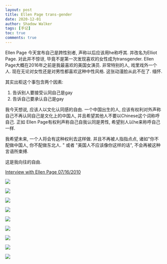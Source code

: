 ```yaml
---
layout: post
title: Ellen Page trans-gender
date: 2020-12-01
author: Shadow Walker
tags: [手记]
toc: true
comments: true
---
```


Ellen Page 今天宣布自己是跨性别者, 声称以后应该用he称呼其. 并改名为Elliot Page. 对此并不惊讶, 毕竟不是第一次发现喜欢的女性成为transgender.  Ellen Page大概在2016年之前是我最喜欢的美国女演员. 非常特别的人, 戏里戏外一个人.  现在无论对女性还是对男性都喜欢这种中性风格.  这张动漫脸从此不在了. 缅怀.

其实出柜这个事包含两个因素: 

1. 告诉别人要接受认同自己是gay
2. 告诉自己要承认自己是gay

我今天想说, 应该人以文化认同感的自由.  一个中国出生的人, 应该有权利对外声称自己不再认同自己是文化上的中国人, 并且希望其他人不要以Chinese这个词称呼自己. 正如 Ellen Page有权利声称自己自我认同是男性, 希望别人以he来称呼自己一样. 

我希望未来, 一个人将会有这种权利去这样做. 并且不再被人指指点点, 诸如"你不配做中国人, 你不配做东北人. " 或者 "美国人不应该像你这样的话", 不会再被这种言语所束缚. 

这是我向往的自由. 

[Interview with Ellen Page 07/16/2010 ](https://www.youtube.com/watch?v=PKt7bKKiuCM&ab_channel=opalever)

![](https://lh3.googleusercontent.com/fMOQ5Mm5fcEGKcXBeWidgzsZa1HFTZi5ojCIPjWdE5C6Hvi1NLI2qcO_7xJ1NdiJCihtdSsFj5tt5fbXGgrFGM1oXDyPF9BgtSw1YlBa0R5lmHow_USuFs0U9mwovXcz5F08kt1K-bSya6rAR7B00UAr-zl5ANdpEVY4t5kFHvl4gnu3YWThh6HyXZLsRRP8MvI8qImM0OyO11K5C5rxRYaf_BP9UuqTBqXnhtuozESAgN-Bix3LLlwGt0aGeitI2pCRZDFPXOXxZldGYO42SAS3uGO6xkvfOBjQNpfDVjeJpMQ67v1oquY9L1LFv-H5OYm5kzsE_ScfR_PgcsY5W61yzjNnsnIfa170534cjtTFFvZz9czyng7IoAIeSwTyBMxMoSQWJi5yhJ9trxbhtfYcuy1jz5uuFq-bfxycc2OUrtwZhtx30aFVjwL_kFJJr9oknofLolaJdJMaWYfv3i-avIYOCQxaVyf1B4D4v9j-IHYvHWtHvUY3BOMeEEh3YhaGdRhPvT9tnYKEv5bKFRs6gkVrysrTJtbFUahuAXL-D-QJm9sX1H1FZ3hNE1xkDaMQlaC6iCXkAaOp3LuU_AKVB40r5Q34XMlfq5CxDbbBIEuUECHbut9lRGApwjob_yQS7EaubH1gYmXVttzu15JHWPy5wk9Aw72TF-elZXBtDWhAJJfJ4bLIj14Sog=w500-h692-no?authuser=0)

![](https://lh3.googleusercontent.com/HffOVtw4DLpW9gDRNQKP0njoZVrz5SBmDwjGWsQ7gNx1T-qlhSKLPv7PXuJmiGFHcYzdCeAYD4YKkO5OdQPYk8OcBdSHrIKE2v4WyUqUOUJ5fGSyoMURObxEmcNgf5rUD5rfR1CY-1PN4yaDQYlaBuTTHjLUBXImktAGodyNFrROZBVT9rwGNeUUAh02wOTNOm5cc5l_-bl_pJ0PlxoZ6DCaDErcAGNvzhEPwm62lHieORS1GBu5ghUT9Y6xmfhrDfUJ6kuStiV_Oma635l-ad1JT9kQgjU2EhQW6aEa-z_h3BssjLz_nq-4ToGP74HFTLQKK-4-zBwklOycXY7N9Y4iwKs1hkL2U-IidZjUAzqwX0VKJ8kXsj8Bjl6zcHLuQqCQCAweUcY7xGgbpOS3NU97B_hjlBIQc_Uxb3z6zwvUdmS4kicBkOsQtH-Fo-pUr3kBi93ihgNR-jMu2AXjoOumWeyEo15wH118zRJiHikPPlxDFn_-D7iJzju8aWmhm5ToOo5Q4AC2afUBr47FT3yU021f-3RKJCXC_R8GaxfZxgTwSHgurHXxT3bvcYV0EmGWSCEtZgobjwtLXFQ4zF8_lo82Z_cDzaF0mNK_fvgCLKMAnSDqGz0D5SIfqKhKmdVt15QdppSvkSI3l_ZemH7X6MSxxnqstAkOniegR_vB-x79TnlTNcHFevztCw=w955-h968-no?authuser=0)

![](https://lh3.googleusercontent.com/aKFEl_0r1c2rkno93ea25cZQPH8Aczi5Df0oIPh4KmaCvO6wCLS3-4bFwY-zCtuij7c_Gs1DosIvz81Jg5EEN6mT2CX6vEpAHSK2WV_LRU0PpzCgXEP_XpJjVYFhTo_v-haDdxX4p6o9oTb5MMun13gx4qLLx2E5SezMC-sogVpSD2Pmqqf6T4rPbVNFEAakMe0GWocNeQO2MNQSfAg5kEWxourTQ2zb1IWANIn3Er6pLoUgUM5ltDS4LxZYi7EOknp4WQByRZC3Bhrpu-LD0qs6nwy71jruNarc0SU57YBdsfiJyTbqFRYyeM6pM9higKblp5C8kOS-SJ6EUgOrNA16WiZu9ZHi5gv9iNasUtVzUj-UAD-AIyvfMrQgKwndehvodMzDsvp5htSu7_c0Yvbfz4mfStIRlyvvLaVJT79BfEhqz12xLWiXfMkXdmLtOsH24ElcrGNjjuPfGTeYOoJMnoaJvidEvCY0C0aDvwdh_9VvvcvNmfg0pLhK6I4LOFZxMt8E7Phecu4REeoT7Vd1mUNDoctjX0TG3QsJxFf_63u2qfVLTALoXjGkO-8bNA2P3Jd-oFoPqz080DmqxjYu6B6RlSF-4QI62boztVA5mJpYzk3j__CAOUtBmyRLFyTVhuUoA_BQihYxFu9AJE9rxkp7waX8XP-Fk7dxwgzPo6UoxqVi6eUXU2oQYQ=w781-h968-no?authuser=0)

![](https://lh3.googleusercontent.com/-xOvq7k1W9T2hY1KTS5ftIC8hTTLRgnUFp29nhI4yzU39-stlxq2igIzQ72P7Q3uwCiAyc1qD3wnP8-eLwk5eFroCaYEC8rYHYEsce8K2TQ1boxIfoPD0epP4bvKA5_URxzJ1ZKKgfSqXXhnPNcu7ISl-DXHx-brHxWtRhDFccxVLyGxsKQOp4UHahjVKbbFMASFKyTZ7i2-YcTBzoDwIXdblaqRQZ6k1kzus91Z3W4r4ahZa4usjWMI_Xm8Ws8UE1NfK91RxBcC-T1B6TflWonQMrOsSy7rpPCtgCBji7yL1l_p1k2kpYCwafBCqcK2iuOsgUjFSiQdNIRtGjnVzXq4ulQqItpxle_U4KAWK-iqfYHq1z8waUjzUd9M29cPJiz7IpgqrXeSQaqh8zx8cx-OylT0YJXnuBLAeYhX1dOyl8yV8e0zM7VkLJRiikae2BXQodbVbW2LNrga5iBLlRQ5-RDszMZwzEpWSm4GOmBjn9yi7TI38CNJaKVSFsF892eUVB0BBrSHsb3aJ-cA1wmH-kNaxPQoGqA_rvQlF9pMsNP1RNwOUpOcuCbtsAd-5b-uKHyjv2CS-QNPEzNkXwLW4yRHoN1A_Amlk0sB4dKy8_m5lv3yA1znKjXJTj90gnq9fxgFB-LS7EJ_sesHyQ164sU-gJcwG0lpQs3T0WX3LD9EpNSuKgkW9KV17g=s800-no?authuser=0)

![](https://lh3.googleusercontent.com/Wx-QIcDOm9eZNMVR7BNjRmPY-JWIQFONtuIzZ1kH60NWQx6KuD1XvKFlGZ-Jo2qYID2ercyukXdtPf7x4jofQLry74WYCJp52LQQ8Ax6EFSQq6eYesQafPGAsAt4Ei8OyLtMLLx4skBzzOK2a6yZ0VPczeAJIQuxj0b1Lq3AjuZRvEZ6LvFyDOV_Ibx_oNUuiuyWjY3qLKuExuRD3zpG5imQU8Cfd1o45S6njmbXiAxKWQx21ID43pSqOqW1g5IrM57kN1aUkf4c9qCszHu8oh06O47-OuNMecJsHLbOo6qNbObVtNzkFnI1zNMUDnpu0gBLgzBgBfSqLOQ7OleYXiqNSOhiDUIpp0hf3Qfna8UU_-RGjz7BhhFTuEvjjSkPldT6NylitwEfo_3N4H92S1aeqj5QdA1nYccEikdgev93eY-82gUtp1mK07gvmffMvDWbsZHZuJNS6dMigzKRVH5H-eWE0Tg-6A1gjV7LQwVwhGY4PnIDERoqa2L-QZBBPZAJYGG_NqhCp9R5NSbO-wDcwGbIJTF9Pgvwcyd3igLrp7ocJhsv1V7Y7TI2TNEQX6Qv9haDh63ewJNXkfwSOD45izih8KZgBtmiQU19g4WDL3mpd6bAvYawRsHQpA795dNmdT1cvFvNgJtW4hCB6axzOPmCdL4iKqv71hRF84pDRqcgTTfxxUI0p0Jy6w=w800-h969-no?authuser=0)

![](https://lh3.googleusercontent.com/pw/ACtC-3cjLch7cHFb6_BuDLieFy1QYRJuFNCJ1fEJTTgGb9LuWbiuTTzz9ROvX2wmL-ChZAejcyxDo9RKtuZK-wRc8qNrC4Jc-xZReoxwc753CSP7rmEVwXdWhQx5eHPyqQlKXbcH0qGM9BjMf4g_Hj6fJgnzTg811unvCkl6mD-Sd0Kok5Z9T0oseTMmYGZj5dRvXwzvO7Fe8h7YIfiavy_xNDJulbiFH0ILJZA3IOZoV0kif7bpaUthm3Xa_bu6YxU2xgoEwPADVjNdEW5CGC4LA-Ys3gtQzNKlX23aA0M8KteIVd3coH8bKB9Kv479m5fuWzdTIiFyjt3y1GwN7_t00qRTHYvmOI0omyiNOYnK82e4-dJ02IgKE4AP1Z6jBQpTQUGyFTqVr9Y08ZuYSqKOlEBO8JNp0kQKfL2Mdt066E9xER1jZ4X_dcSpeYAvfOdfv_y2fQjimXeBPO-f663VAQQ6lrRVYPM8rLM5zYcyKBSHkqj8XCv4RgvkXGLctaFqh8yBivE3OWMvDgBT4dDGiu-LSGNLzDQPpsyzP7msdkHPPJnowWoYMaQx-KPMGZfXpNotssStLD06yTPUSSiz83ZblUi1rlSaHCq01OfzPDHJ3RWQ7kv8YEa1Yw3HNLee2CNZqQ_8LIuoWf1kYcFAsj4-tIBS08yJbUP_FSCR232wD5hUva11s9SHLUB1a8DsvBt86I91r0_9SU3Nf0Ve=w323-h433-no?authuser=0&authuser=0)

![](https://lh3.googleusercontent.com/LUNrnHbuoewmt2Di9MrfM0AzrSjdNINWjE9tLs93NTDvbSQKlihFeWqSbSMue0A1YTuZttxXx_SA-Hiz6o3AXW4aJL8cM_YUVD9fpp9KOEN1nW_W01VL_kx4Al1ur-fdwM2-bTfMf6OL1yG4LZQWHYZROw1VTQjusdCIx0B4HtRY-bXNVQCKOT4aDgQrmmw-Umd7QaBnNVYffpa3-svhoqUWrpAV_U4r4_yTMMbV3ybUSFqWeNyoTvwK0axdbcRKdr5S_tiLq_02zu80jc1TBefisqHU-VPuU74QloStdIAd-4WQFrd-hdzGSgvN6138J6d4K4GCWxCoVeOJuBCmG3YBlQApaPWERJU2-86AWn7uuXE5Ws6VbL5WRGFLD2JoTUbjHHBwz8DhLPFpyGvNxEbUap9XajgdHlaT8TEN0kIawg2gEQ1Q5Q3tcqYNem5WLEy_eJo2GiHi6ocJUtiw3BPceAAcHhS6ka07Xc7bL-EAWpVN5ybUZ6vyOLPQV98O8q0KwsbfUR27VS9uG3ucLXyN2qRyGYecq_CixP9L1fSz7uOPS8nxD_4EjEm6pxSHfr-qekQyuLNB9mWt1rrZIhlpEsBtvi2ZEg56Kyfsdx5rdVppl_te1uf67Tj3Nx5Mp4UqiJt-dto8_xJdor7bqfKnwe5vUV9W07TZZudwsFQLeyc7rDKiJbINhSBRdQ=s960-no?authuser=0)

![](https://lh3.googleusercontent.com/jMo48pFK1rpV0m7OdmMy9axoiEHSQN-x3IKnDOH-JETM6qxWyqUtesq0r6AB6oVtYUYxxKC_PBUgxFPgEbkw5f8UBCOfYnAQWYDDGlCRh1SYCmt5sh8L3N27CtgjK0P2lo12bGCKfstgCpCYbT8YlxtbrW78ArDY-ApkC9PKd3-r6UaPnUN10NHnARQuwkrbeIlAJd5iN0D9NLsHHybi7jNtLOqU2S2JjmRMLJvMI8ZoVP2FLaFBxcqBqooOU8VcKbS1Br0LtnEO_wQH3GzvkHYGpFp1hCWAV9NtlFEVUwhF827AYZeRCnIC3OmZuWFJxEgrXzyLJDUrAGRfnUc7pYEcQkcoUTMPKexo6ym-AGUDQQomCU1TymKTTeFRZ7BbiFrxUostEk6ftdtyhOKLBc7WImG9qSzNTvoj2J0Du0gUo2kNrrmtfT0SQSCw0M8tQWnbspsi3b7fX-viC5SORj3AloRiaQ_TOUzU_y4s9tEY_i_Wg7rR9FmCR6xZ41_YJ4PPVt7wa7N909lmSiWUm0fTltWzBGEhPArHYvovZ0UYQDvcqss-TFmyTXoafxfMACG6k0g4dbn5ApSdQJz7Kx35IObxeTFNhAQoZXTMldyCBc0xuRxSLTj9KpqZt6qBn3BZZ9ZF3Q7I8eKJHYGPLEXYBTSizrcnrWNrFHjk2nKuqqliiYQYYzHYp2bwHA=w1200-h675-no?authuser=0)

![](https://lh3.googleusercontent.com/pw/ACtC-3etbKrrA4BKXrl3jOd6EBVpAuVjCsLFuCKSDDkFb0vzVOj8utJmacJ2KRF6zgO2qJXn6ngWxAhKiSPcSN7djUM9CDEoH59giy1SD6g5G_4Xq0hMSQk6wZW-BByPm7O-_hLilvxlicqCRMIO_rN7-Km0m4F1Ykj8M72dRNqM3FcLetWcCh9TFFckqxWZuYOm_zGGwMmrgZV8uDvnzXvsDKv5qtCVHDgskS_ipCSF6pVg-g1IQ6q8D2dg-5UXnwBi06cgVMBxyLQg2NoFu2ZhYJA-RrdVoTRTBvSAqMBYZEus5_QY7nbwgkRv5xdan7QCyg8t2qAgZ8fdRVX6En264NOtH__mDZxN9C1RDxFd-0wkPkcWnclkUescXMg4_Zai5Dw51RKTcnl_dVZTO6yx56HxBEU_JZFRUdwTdxNweAM7aggrj0PTl8GbeP74B9j0itRUTlmRKW46jWKcjB4cq_mlMuvj6Oja7D9n_rVi6w3FhWSknXPtnoDeApoiSjFz_NtakPcSukd1aYfXlCVBdKs8O8QYB4ov7sM1GabhlMUxtCkQ_VYLDmHC_ZqncADSuY4ufvw6G7Kd8VDI5lUmhD5kLn5aONcwGfjUOMCNCv495d7BlwGZnQQLKegtl3EKeK2AMsw5cUWKr__fd09qUaAX-gepqUenFDqNbq4Xk0LQMUMsiYA2ksVjzlqCsO6w7hgD3ti0RN0qLO_87zQX=w653-h721-no?authuser=0&authuser=0)